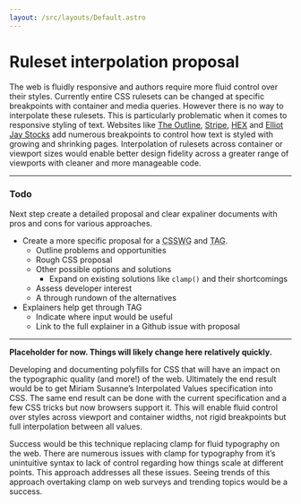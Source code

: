 ```yaml
---
layout: /src/layouts/Default.astro
---
```


<!-- @format -->

# Ruleset interpolation proposal

The web is fluidly responsive and authors require more fluid control over their styles. Currently entire CSS rulesets can be changed at specific breakpoints with container and media queries. However there is no way to interpolate these rulesets. This is particularly problematic when it comes to responsive styling of text. Websites like [The Outline](https://theoutline.com/), [Stripe](https://stripe.com/), [HEX](https://hex.xyz/Margo/) and [Elliot Jay Stocks](https://elliotjaystocks.com/) add numerous breakpoints to control how text is styled with growing and shrinking pages. Interpolation of rulesets across container or viewport sizes would enable better design fidelity across a greater range of viewports with cleaner and more manageable code.

---

### Todo

Next step create a detailed proposal and clear expaliner documents with pros and cons for various approaches.

- Create a more specific proposal for a <abbr title="Cascading Style Sheets Working Group">CSSWG</abbr> and <abbr title="Technical Architecture Group">TAG</abbr>.
  - Outline problems and opportunities
  - Rough CSS proposal
  - Other possible options and solutions
    - Expand on existing solutions like `clamp()` and their shortcomings
  - Assess developer interest
  - A through rundown of the alternatives
- Explainers help get through TAG
  - Indicate where input would be useful
  - Link to the full explainer in a Github issue with proposal

---

**Placeholder for now. Things will likely change here relatively quickly.**

Developing and documenting polyfills for CSS that will have an impact on the typographic quality (and more!) of the web. Ultimately the end result would be to get Miriam Susanne’s Interpolated Values specification into CSS. The same end result can be done with the current specification and a few CSS tricks but now browsers support it. This will enable fluid control over styles across viewport and container widths, not rigid breakpoints but full interpolation between all values.

Success would be this technique replacing clamp for fluid typography on the web. There are numerous issues with clamp for typography from it’s unintuitive syntax to lack of control regarding how things scale at different points. This approach addresses all these issues. Seeing trends of this approach overtaking clamp on web surveys and trending topics would be a success.
